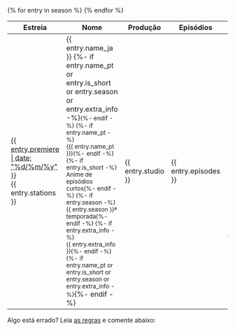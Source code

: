 <!-- Só um aviso: apesar da tentativa de organização esse template está uma bagunça -->
<table class="stupidtable">
  <thead><tr>
    <th data-sort="string">Estreia</th>
    <th data-sort="string" data-sort-onload="yes">Nome</th>
    <th data-sort="string">Produção</th>
    <th data-sort="int">Episódios</th>
    <th data-sort="string">Grupos</th>
  </tr></thead>
  <tbody>{% for entry in season %}
    <tr>
      <td data-sort-value="{{ entry.premiere }}">
        <abbr title="{{ entry.premiere | date: "%D %T" }} JST">{{ entry.premiere | date: "%d/%m/%y" }}</abbr>
        <br>{{ entry.stations }}
      </td>
      <td>{{ entry.name_ja }}
        {%- if entry.name_pt or entry.is_short or entry.season or entry.extra_info -%}<small>{%- endif -%}
        {%- if entry.name_pt -%}<br>({{ entry.name_pt }}){%- endif -%}
        {%- if entry.is_short -%}<br>Anime de episódios curtos{%- endif -%}
        {%- if entry.season -%}<br>{{ entry.season }}ª temporada{%- endif -%}
        {%- if entry.extra_info -%}<br>{{ entry.extra_info }}{%- endif -%}
        {%- if entry.name_pt or entry.is_short or entry.season or entry.extra_info -%}</small>{%- endif -%}
      </td>
      <td>{{ entry.studio }}</td>
      <td>{{ entry.episodes }}</td>
      <td>{%- for group in entry.groups -%}
        {%- if group[1] == 'planned' -%}{{ group[0] }}{%- else -%}
        <span class="season-{{ group[1] }}">{{ group[0] }}
          {%- if group[1] == 'rumor' -%}?{%- endif -%}
        </span>{%- endif -%}{% unless forloop.last %}, {% endunless %}
      {%- endfor -%}</td>
    </tr>
  {% endfor %}</tbody>
</table>

Algo está errado? Leia [as regras](../regras/) e comente abaixo:
